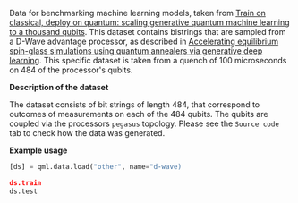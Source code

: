 Data for benchmarking machine learning models, taken from
[Train on classical, deploy on quantum: scaling generative quantum machine learning to a thousand qubits](https://arxiv.org/abs/2503.02934).
This dataset contains bistrings that are sampled from a D-Wave advantage processor, as described in 
[Accelerating equilibrium spin-glass
simulations using quantum annealers via generative deep learning](https://scipost.org/SciPostPhys.15.1.018). This specific dataset is taken from 
a quench of 100  microseconds on 484 of the processor's qubits.

**Description of the dataset**

The dataset consists of bit strings of length 484, that correspond to outcomes of measurements on each of the 484 qubits. 
The qubits are coupled via the processors `pegasus` topology. 
Please see the ``Source code`` tab to check how the data was generated.

**Example usage**

```python
[ds] = qml.data.load("other", name="d-wave)

ds.train
ds.test
```
